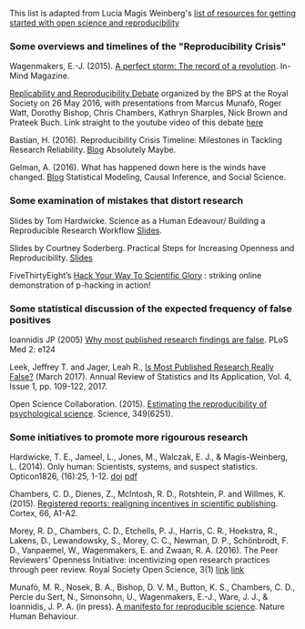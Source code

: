 This list is adapted from Lucia Magis Weinberg's [list of resources for getting started with open science and reproducibility](https://luciamagisweinberg.wordpress.com/2017/03/23/reproducibilityopen-science-resources/)

### Some overviews and timelines of the "Reproducibility Crisis"

Wagenmakers, E.-J. (2015). [A perfect storm: The record of a revolution](http://www.in-mind.org/article/a-perfect-storm-the-record-of-a-revolution). In-Mind Magazine.

[Replicability and Reproducibility Debate](http://www.bps.org.uk/what-we-do/bps/governance/boards-and-committees/research-board/research-board-resources/replicability-and-reproducibility-debate/replicability-and-reproducibility-debate) organized by the BPS at the Royal Society on 26 May 2016, with presentations from Marcus Munafò, Roger Watt, Dorothy Bishop, Chris Chambers, Kathryn Sharples, Nick Brown and Prateek Buch. Link straight to the youtube video of this debate [here](https://www.youtube.com/watch?v=tTuZ-IEc0Eg&feature=youtu.be)

Bastian, H. (2016). Reproducibility Crisis Timeline: Milestones in Tackling Research Reliability. [Blog](http://blogs.plos.org/absolutely-maybe/2016/12/05/reproducibility-crisis-timeline-milestones-in-tackling-research-reliability/) Absolutely Maybe.

Gelman, A. (2016). What has happened down here is the winds have changed. [Blog](http://andrewgelman.com/2016/09/21/what-has-happened-down-here-is-the-winds-have-changed/) Statistical Modeling, Causal Inference, and Social Science.


### Some examination of mistakes that distort research

Slides by Tom Hardwicke. Science as a Human Edeavour/ Building a Reproducible Research Workflow [Slides](https://osf.io/rxwsp/). 

Slides by Courtney Soderberg. Practical Steps for Increasing Openness and Reproducibility. [Slides](https://osf.io/br8d4/)

FiveThirtyEight’s [Hack Your Way To Scientific Glory](https://projects.fivethirtyeight.com/p-hacking/) : striking online demonstration of p-hacking in action!


### Some statistical discussion of the expected frequency of false positives

Ioannidis JP (2005) [Why most published research findings are false](http://journals.plos.org/plosmedicine/article?id=10.1371/journal.pmed.0020124). PLoS Med 2: e124 

Leek, Jeffrey T. and Jager, Leah R., [Is Most Published Research Really False?](http://dx.doi.org/10.1146/annurev-statistics-060116-054104) (March 2017). Annual Review of Statistics and Its Application, Vol. 4, Issue 1, pp. 109-122, 2017. 

Open Science Collaboration. (2015). [Estimating the reproducibility of psychological science](https://osf.io/ezum7/). Science, 349(6251). 


### Some initiatives to promote more rigourous research 

Hardwicke, T. E., Jameel, L., Jones, M., Walczak, E. J., & Magis-Weinberg, L. (2014). Only human: Scientists, systems, and suspect statistics. Opticon1826, (16):25, 1-12. [doi](http://dx.doi.org/10.5334/opt.ch) [pdf](http://www.tomhardwicke.co.uk/docs/onlyHuman.pdf)

Chambers, C. D., Dienes, Z., McIntosh, R. D., Rotshtein, P. and Willmes, K. (2015). [Registered reports: realigning incentives in scientific publishing](http://orca.cf.ac.uk/73305/). Cortex, 66, A1-A2. 

Morey, R. D., Chambers, C. D., Etchells, P. J., Harris, C. R., Hoekstra, R., Lakens, D., Lewandowsky, S., Morey, C. C., Newman, D. P., Schönbrodt, F. D., Vanpaemel, W., Wagenmakers, E. and Zwaan, R. A. (2016). The Peer Reviewers’ Openness Initiative: incentivizing open research practices through peer review. Royal Society Open Science, 3(1) [link](http://rsos.royalsocietypublishing.org/content/3/1/150547) [link](http://orca.cf.ac.uk/85057/)

Munafò, M. R., Nosek, B. A., Bishop, D. V. M., Button, K. S., Chambers, C. D., Percie du Sert, N., Simonsohn, U., Wagenmakers, E.-J., Ware, J. J., & Ioannidis, J. P. A. (in press). [A manifesto for reproducible science](https://www.nature.com/articles/s41562-016-0021). Nature Human Behaviour.


